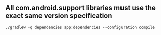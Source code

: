 All com.android.support libraries must use the exact same version specification
---
```
./gradlew -q dependencies app:dependencies --configuration compile
```
